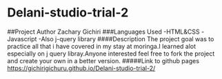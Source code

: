 # Delani-studio-trial-2
##Project Author
Zachary Gichiri
###Languages Used
-HTML&CSS
-Javascript
-Also j-query library
####Description
The project goal was to practice all that i have covered in my stay at moringa.I learned alot especially on j query libray.Anyone interested feel free to fork the project and 
create your own in a better version.
#####Link to github pages
https://gichirigichuru.github.io/Delani-studio-trial-2/
